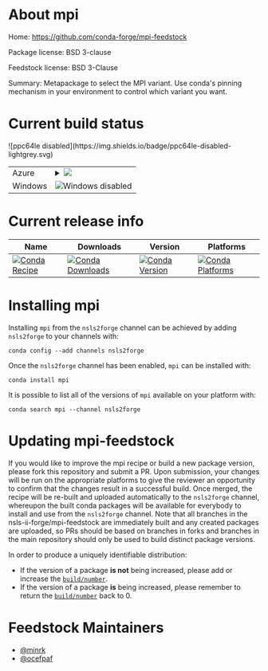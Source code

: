 About mpi
=========

Home: https://github.com/conda-forge/mpi-feedstock

Package license: BSD 3-clause

Feedstock license: BSD 3-Clause

Summary: Metapackage to select the MPI variant. Use conda's pinning mechanism in your environment to control which variant you want.



Current build status
====================


<table>
    
  <tr>
    <td>Azure</td>
    <td>
      <details>
        <summary>
          <a href="https://dev.azure.com/nsls2forge/nsls2forge/_build/latest?definitionId=51&branchName=master">
            <img src="https://dev.azure.com/nsls2forge/nsls2forge/_apis/build/status/mpi-feedstock?branchName=master">
          </a>
        </summary>
        <table>
          <thead><tr><th>Variant</th><th>Status</th></tr></thead>
          <tbody><tr>
              <td>linux_mpimpich</td>
              <td>
                <a href="https://dev.azure.com/nsls2forge/nsls2forge/_build/latest?definitionId=51&branchName=master">
                  <img src="https://dev.azure.com/nsls2forge/nsls2forge/_apis/build/status/mpi-feedstock?branchName=master&jobName=linux&configuration=linux_mpimpich" alt="variant">
                </a>
              </td>
            </tr><tr>
              <td>linux_mpiopenmpi</td>
              <td>
                <a href="https://dev.azure.com/nsls2forge/nsls2forge/_build/latest?definitionId=51&branchName=master">
                  <img src="https://dev.azure.com/nsls2forge/nsls2forge/_apis/build/status/mpi-feedstock?branchName=master&jobName=linux&configuration=linux_mpiopenmpi" alt="variant">
                </a>
              </td>
            </tr><tr>
              <td>osx_mpimpich</td>
              <td>
                <a href="https://dev.azure.com/nsls2forge/nsls2forge/_build/latest?definitionId=51&branchName=master">
                  <img src="https://dev.azure.com/nsls2forge/nsls2forge/_apis/build/status/mpi-feedstock?branchName=master&jobName=osx&configuration=osx_mpimpich" alt="variant">
                </a>
              </td>
            </tr><tr>
              <td>osx_mpiopenmpi</td>
              <td>
                <a href="https://dev.azure.com/nsls2forge/nsls2forge/_build/latest?definitionId=51&branchName=master">
                  <img src="https://dev.azure.com/nsls2forge/nsls2forge/_apis/build/status/mpi-feedstock?branchName=master&jobName=osx&configuration=osx_mpiopenmpi" alt="variant">
                </a>
              </td>
            </tr>
          </tbody>
        </table>
      </details>
    </td>
  </tr>
  <tr>
    <td>Windows</td>
    <td>
      <img src="https://img.shields.io/badge/Windows-disabled-lightgrey.svg" alt="Windows disabled">
    </td>
  </tr>
![ppc64le disabled](https://img.shields.io/badge/ppc64le-disabled-lightgrey.svg)
</table>

Current release info
====================

| Name | Downloads | Version | Platforms |
| --- | --- | --- | --- |
| [![Conda Recipe](https://img.shields.io/badge/recipe-mpi-green.svg)](https://anaconda.org/nsls2forge/mpi) | [![Conda Downloads](https://img.shields.io/conda/dn/nsls2forge/mpi.svg)](https://anaconda.org/nsls2forge/mpi) | [![Conda Version](https://img.shields.io/conda/vn/nsls2forge/mpi.svg)](https://anaconda.org/nsls2forge/mpi) | [![Conda Platforms](https://img.shields.io/conda/pn/nsls2forge/mpi.svg)](https://anaconda.org/nsls2forge/mpi) |

Installing mpi
==============

Installing `mpi` from the `nsls2forge` channel can be achieved by adding `nsls2forge` to your channels with:

```
conda config --add channels nsls2forge
```

Once the `nsls2forge` channel has been enabled, `mpi` can be installed with:

```
conda install mpi
```

It is possible to list all of the versions of `mpi` available on your platform with:

```
conda search mpi --channel nsls2forge
```




Updating mpi-feedstock
======================

If you would like to improve the mpi recipe or build a new
package version, please fork this repository and submit a PR. Upon submission,
your changes will be run on the appropriate platforms to give the reviewer an
opportunity to confirm that the changes result in a successful build. Once
merged, the recipe will be re-built and uploaded automatically to the
`nsls2forge` channel, whereupon the built conda packages will be available for
everybody to install and use from the `nsls2forge` channel.
Note that all branches in the nsls-ii-forge/mpi-feedstock are
immediately built and any created packages are uploaded, so PRs should be based
on branches in forks and branches in the main repository should only be used to
build distinct package versions.

In order to produce a uniquely identifiable distribution:
 * If the version of a package **is not** being increased, please add or increase
   the [``build/number``](https://conda.io/docs/user-guide/tasks/build-packages/define-metadata.html#build-number-and-string).
 * If the version of a package **is** being increased, please remember to return
   the [``build/number``](https://conda.io/docs/user-guide/tasks/build-packages/define-metadata.html#build-number-and-string)
   back to 0.

Feedstock Maintainers
=====================

* [@minrk](https://github.com/minrk/)
* [@ocefpaf](https://github.com/ocefpaf/)


